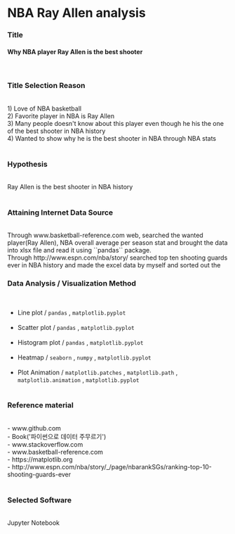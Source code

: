 # NBA Ray Allen analysis
<h3>Title</h3><h4>Why NBA player Ray Allen is the best shooter</h4><br>



<h3>Title Selection Reason</h3><br>1) Love of NBA basketball<br>
                               2) Favorite player in NBA is Ray Allen<br>
                               3) Many people doesn't know about this player even though he his the one of the best shooter in NBA history<br>
                               4) Wanted to show why he is the best shooter in NBA through NBA stats<br><br>

<h3>Hypothesis</h3><br> Ray Allen is the best shooter in NBA history<br><br>

<h3>Attaining Internet Data Source</h3><br>
Through www.basketball-reference.com web, searched the wanted player(Ray Allen), NBA overall average per season stat and brought the data into xlsx file and read it using  ``pandas`` package.<br>
Through http://www.espn.com/nba/story/ searched top ten shooting guards ever in NBA history and made the excel data by myself and sorted out the <br>

                       
<h3>Data Analysis / Visualization Method</h3><br>

- Line plot / ``pandas`` , ``matplotlib.pyplot``<br><br>
- Scatter plot / ``pandas`` , ``matplotlib.pyplot`` <br><br>
- Histogram plot / ``pandas`` , ``matplotlib.pyplot``<br><br>
- Heatmap / ``seaborn`` , ``numpy`` , ``matplotlib.pyplot``<br><br>
- Plot Animation / ``matplotlib.patches`` , ``matplotlib.path`` , ``matplotlib.animation`` , ``matplotlib.pyplot``<br><br>
 
                                    
                   
<h3>Reference material</h3><br> 
- www.github.com<br>  
- Book('파이썬으로 데이터 주무르기')<br>
- www.stackoverflow.com<br> 
- www.basketball-reference.com<br>
- https://matplotlib.org<br>
- http://www.espn.com/nba/story/_/page/nbarankSGs/ranking-top-10-shooting-guards-ever<br><br>

<h3>Selected Software</h3><br>
Jupyter Notebook
